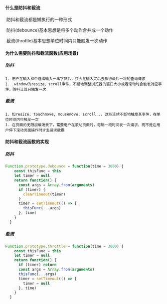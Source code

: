#### 什么是防抖和截流

​	防抖和截流都是懒执行的一种形式

​	防抖(debounce)基本思想是将多个动作合并成一个动作

​	截流(throttle)基本思想单位时间内只能触发一次动作

#### 为什么需要防抖和截流函数(应用场景)

##### 防抖

	1. 用户在输入框中连续输入一串字符后，只会在输入完后去执行最后一次的查询请求
	1.  window的resize、scroll事件，不断地调整浏览器的窗口大小或者滚动时会触发对应事件，防抖让其只触发一次

##### 截流

	1. 如resize, touchmove, mousemove, scroll... 这些连续不断地触发某事件，在单位时间内只触发一次
	1. 在页面的无限加载场景下，需要用户在滚动页面时，每隔一段时间发一次请求，而不是在用户停下滚动页面操作时才去请求数据

#### 防抖和截流函数的实现

##### 防抖

```js
Function.prototype.debounce = function(time = 3000) {
    const thisFunc = this
    let timer = null
    return function() {
      const args = Array.from(arguments)
      if (timer) {
        clearTimeout(timer)
      }
      timer = setTimeout(() => {
        thisFunc(...args)
      }, time)
    }
  }
```

##### 截流

```js
Function.prototype.throttle = function(time = 3000) {
    const thisFunc = this
    let timer = null
    return function() {
      if (timer) return
      const args = Array.from(arguments)
      thisFunc(...args)
      timer = setTimeout(() => {
        timer = null
      }, time)
    }
  }
```

















